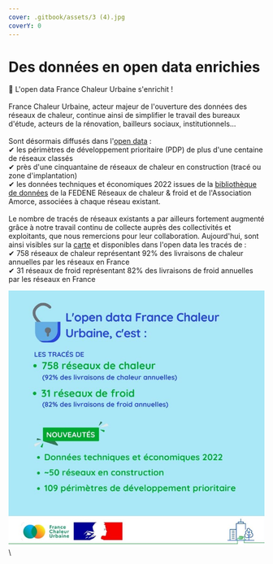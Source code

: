 ```yaml
---
cover: .gitbook/assets/3 (4).jpg
coverY: 0
---
```


# Des données en open data enrichies

📢 L'open data France Chaleur Urbaine s'enrichit !\
\
France Chaleur Urbaine, acteur majeur de l'ouverture des données des réseaux de chaleur, continue ainsi de simplifier le travail des bureaux d'étude, acteurs de la rénovation, bailleurs sociaux, institutionnels...\
\
Sont désormais diffusés dans l'[open data](https://www.data.gouv.fr/fr/datasets/traces-des-reseaux-de-chaleur-et-de-froid/) :\
✔ les périmètres de développement prioritaire (PDP) de plus d'une centaine de réseaux classés\
✔ près d'une cinquantaine de réseaux de chaleur en construction (tracé ou zone d'implantation)\
✔ les données techniques et économiques 2022 issues de la [bibliothèque de données](https://fedene.fr/lenquete-2023-sur-les-reseaux-de-chaleur-froid-en-france/) de la FEDENE Réseaux de chaleur & froid et de l'Association Amorce, associées à chaque réseau existant.\
\
Le nombre de tracés de réseaux existants a par ailleurs fortement augmenté grâce à notre travail continu de collecte auprès des collectivités et exploitants, que nous remercions pour leur collaboration. Aujourd'hui, sont ainsi visibles sur la [carte](https://france-chaleur-urbaine.beta.gouv.fr/carte) et disponibles dans l'open data les tracés de :\
✔ 758 réseaux de chaleur représentant 92% des livraisons de chaleur annuelles par les réseaux en France\
✔ 31 réseaux de froid représentant 82% des livraisons de froid annuelles par les réseaux en France

![](<.gitbook/assets/12 (1).jpg>)\


